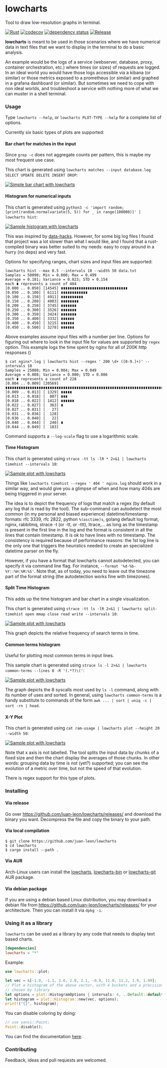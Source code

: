 # lowcharts
Tool to draw low-resolution graphs in terminal.

[![Rust](https://github.com/juan-leon/lowcharts/actions/workflows/test.yml/badge.svg)](https://github.com/juan-leon/lowcharts/actions/workflows/test.yml)
[![codecov](https://codecov.io/gh/juan-leon/lowcharts/branch/main/graph/badge.svg?token=FNTO8M149T)](https://codecov.io/gh/juan-leon/lowcharts)
[![dependency status](https://deps.rs/repo/github/juan-leon/lowcharts/status.svg)](https://deps.rs/repo/github/juan-leon/lowcharts)
[![Release](https://img.shields.io/github/release/juan-leon/lowcharts.svg)](https://github.com/juan-leon/lowcharts/releases/latest)

**lowcharts** is meant to be used in those scenarios where we have numerical
data in text files that we want to display in the terminal to do a basic
analysis.

An example would be the logs of a service (webserver, database, proxy, container
orchestration, etc.) where times (or sizes) of requests are logged.  In an ideal
world you would have those logs accessible via a kibana (or similar) or those
metrics exposed to a prometheus (or similar) and graphed in a grafana dashboard
(or similar).  But sometimes we need to cope with non ideal worlds, and
troubleshoot a service with nothing more of what we can muster in a shell
terminal.

### Usage

Type `lowcharts --help`, or `lowcharts PLOT-TYPE --help` for a complete list of
options.

Currently six basic types of plots are supported:

#### Bar chart for matches in the input

Since `grep -c` does not aggregate counts per pattern, this is maybe my most frequent use case.

This chart is generated using `lowcharts matches --input database.log SELECT UPDATE DELETE INSERT DROP`:

[![Simple bar chart with lowcharts](resources/matches-example.png)](resources/matches-example.png)

#### Histogram for numerical inputs

This chart is generated using `python3 -c 'import random; [print(random.normalvariate(5, 5)) for _ in range(100000)]' | lowcharts hist`:

[![Sample histogram with lowcharts](resources/histogram-example.png)](resources/histogram-example.png)

This was inspired by [data-hacks](https://github.com/bitly/data_hacks).
However, for some big log files I found that project was a lot slower than what
I would like, and I found that a rust-compiled binary was better suited to my
needs: easy to copy around in a hurry (no deps) and very fast.


Options for specifying ranges, chart sizes and input files are supported:

```
lowcharts hist --max 0.5 --intervals 10 --width 50 data.txt
Samples = 50090; Min = 0.000; Max = 0.499
Average = 0.181; Variance = 0.023; STD = 0.154
each ∎ represents a count of 484
[0.000 .. 0.050] [14545] ∎∎∎∎∎∎∎∎∎∎∎∎∎∎∎∎∎∎∎∎∎∎∎∎∎∎∎∎∎∎
[0.050 .. 0.100] [ 6111] ∎∎∎∎∎∎∎∎∎∎∎∎
[0.100 .. 0.150] [ 4911] ∎∎∎∎∎∎∎∎∎∎
[0.150 .. 0.200] [ 4003] ∎∎∎∎∎∎∎∎
[0.200 .. 0.250] [ 3745] ∎∎∎∎∎∎∎
[0.250 .. 0.300] [ 3526] ∎∎∎∎∎∎∎
[0.300 .. 0.350] [ 3424] ∎∎∎∎∎∎∎
[0.350 .. 0.400] [ 3332] ∎∎∎∎∎∎
[0.400 .. 0.450] [ 3215] ∎∎∎∎∎∎
[0.450 .. 0.500] [ 3278] ∎∎∎∎∎∎
```

Above examples assume input files with a number per line.  Options for figuring
out where to look in the input file for values are supported by `regex` option.
This example logs the time spent by nginx for all of 200K http responses ()


```
$ cat nginx*.log | lowcharts hist --regex ' 200 \d+ ([0-9.]+)' --intervals 10
Samples = 25080; Min = 0.004; Max = 0.049
Average = 0.008; Variance = 0.000; STD = 0.006
each ∎ represents a count of 228
[0.004 .. 0.009] [20569] ∎∎∎∎∎∎∎∎∎∎∎∎∎∎∎∎∎∎∎∎∎∎∎∎∎∎∎∎∎∎∎∎∎∎∎∎∎∎∎∎∎∎∎∎∎∎∎∎∎∎∎∎∎∎∎∎∎∎∎∎∎∎∎∎∎∎∎∎∎∎∎∎∎∎∎∎∎∎∎∎∎∎∎∎∎∎∎∎∎∎
[0.009 .. 0.013] [ 1329] ∎∎∎∎∎
[0.013 .. 0.018] [  807] ∎∎∎
[0.018 .. 0.022] [ 1412] ∎∎∎∎∎∎
[0.022 .. 0.027] [  363] ∎
[0.027 .. 0.031] [   27]
[0.031 .. 0.036] [  128]
[0.036 .. 0.040] [   22]
[0.040 .. 0.044] [  240] ∎
[0.044 .. 0.049] [  183]
```

Command supports a `--log-scale` flag to use a logarithmic scale.

#### Time Histogram

This chart is generated using  `strace -tt ls -lR * 2>&1 | lowcharts timehist --intervals 10`:

[![Sample plot with lowcharts](resources/timehist-example.png)](resources/timehist-example.png)

Things like `lowcharts timehist --regex ' 404 ' nginx.log` should work in a
similar way, and would give you a glimpse of when and how many 404s are being
triggered in your server.

The idea is to depict the frequency of logs that match a regex (by default any
log that is read by the tool).  The sub-command can autodetect the most common
(in my personal and biased experience) datetime/timestamp formats: rfc 3339, rfc
2822, python `%(asctime)s`, golang default log format, nginx, rabbitmq, strace
-t (or -tt, or -ttt), ltrace,... as long as the timestamp is present in the
first line in the log and the format is consistent in all the lines that contain
timestamp.  It is ok to have lines with no timestamp.  The consistency is
required because of performance reasons: the 1st log line is the only one that
triggers the heuristics needed to create an specialized datetime parser on the
fly.

However, if you have a format that lowcharts cannot autodetected, you can
specify it via command line flag.  For instance, `--format
'%d-%b-%Y::%H:%M:%S'`.  Note that, as of today, you need to leave out the
timezone part of the format string (the autodetection works fine with
timezones).


#### Split Time Histogram

This adds up the time histogram and bar chart in a single visualization.

This chart is generated using `strace -tt ls -lR 2>&1 | lowcharts split-timehist open mmap close read write --intervals 10`:

[![Sample plot with lowcharts](resources/split-timehist-example.png)](resources/split-timehist-example.png)

This graph depicts the relative frequency of search terms in time.

#### Common terms histogram

Useful for plotting most common terms in input lines.

This sample chart is generated using `strace ls -l 2>&1 | lowcharts common-terms --lines 8 -R '(.*?)\('`:

[![Sample plot with lowcharts](resources/common-terms-example.png)](resources/common-terms-example.png)

The graph depicts the 8 syscalls most used by `ls -l` command, along with its
number of uses and sorted.  In general, using `lowcharts common-terms` is a
handy substitute to commands of the form `awk ... | sort | uniq -c | sort -rn |
head`.

#### X-Y Plot

This chart is generated using  `cat ram-usage | lowcharts plot --height 20 --width 50`:

[![Sample plot with lowcharts](resources/plot-example.png)](resources/plot-example.png)

Note that x axis is not labelled.  The tool splits the input data by chunks of a
fixed size and then the chart display the averages of those chunks.  In other
words: grouping data by time is not (yet?) supported; you can see the evolution
of a metric over time, but not the speed of that evolution.

There is regex support for this type of plots.

### Installing

#### Via release

Go over https://github.com/juan-leon/lowcharts/releases/ and download the binary
you want.  Decompress the file and copy the binary to your path.

#### Via local compilation

```
$ git clone https://github.com/juan-leon/lowcharts
$ cd lowcharts
$ cargo install --path .
```

#### Via AUR

Arch-Linux users can install the
[lowcharts](https://aur.archlinux.org/packages/lowcharts),
[lowcharts-bin](https://aur.archlinux.org/packages/lowcharts-bin) or
[lowcharts-git](https://aur.archlinux.org/packages/lowcharts-git) AUR package.

#### Via debian package

If you are using a debian based Linux distribution, you may download a debian
file from https://github.com/juan-leon/lowcharts/releases/ for your
architecture.  Then you can install it via `dpkg -i`.

### Using it as a library

`lowcharts` can be used as a library by any code that needs to display text
based charts.

```toml
[dependencies]
lowcharts = "*"
```

Example:

```rust
use lowcharts::plot;

let vec = &[-1.0, -1.1, 2.0, 2.0, 2.1, -0.9, 11.0, 11.2, 1.9, 1.99];
// Plot a histogram of the above vector, with 4 buckets and a precision
// chosen by library
let options = plot::HistogramOptions { intervals: 4, ..Default::default() };
let histogram = plot::Histogram::new(vec, options);
print!("{}", histogram);
```

You can disable coloring by doing:

```rust
// use yansi::Paint;
Paint::disable();
```

You can find the documentation [here](https://docs.rs/lowcharts/latest/lowcharts/).

### Contributing

Feedback, ideas and pull requests are welcomed.
